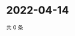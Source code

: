 # 2022-04-14

共 0 条

<!-- BEGIN WEIBO -->
<!-- 最后更新时间 Thu Apr 14 2022 12:18:53 GMT+0800 (China Standard Time) -->

<!-- END WEIBO -->
